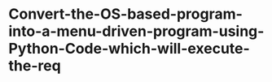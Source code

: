 # Convert-the-OS-based-program-into-a-menu-driven-program-using-Python-Code-which-will-execute-the-req
